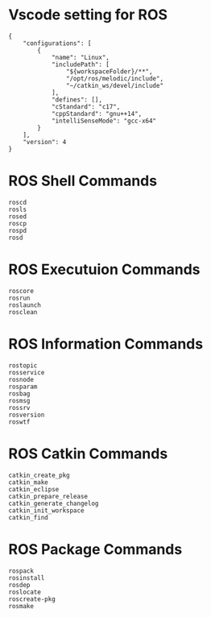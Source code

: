 # Vscode setting for ROS
```
{
    "configurations": [
        {
            "name": "Linux",
            "includePath": [
                "${workspaceFolder}/**",
                "/opt/ros/melodic/include",
                "~/catkin_ws/devel/include"
            ],
            "defines": [],
            "cStandard": "c17",
            "cppStandard": "gnu++14",
            "intelliSenseMode": "gcc-x64"
        }
    ],
    "version": 4
}
```

# ROS Shell Commands
```
roscd
rosls
rosed
roscp
rospd
rosd
```
# ROS Executuion Commands
```
roscore
rosrun
roslaunch
rosclean
```
# ROS Information Commands
```
rostopic
rosservice
rosnode
rosparam
rosbag
rosmsg
rossrv
rosversion
roswtf
```
# ROS Catkin Commands
```
catkin_create_pkg
catkin_make
catkin_eclipse
catkin_prepare_release
catkin_generate_changelog
catkin_init_workspace
catkin_find
```
# ROS Package Commands
```
rospack
rosinstall
rosdep
roslocate
roscreate-pkg
rosmake
```
